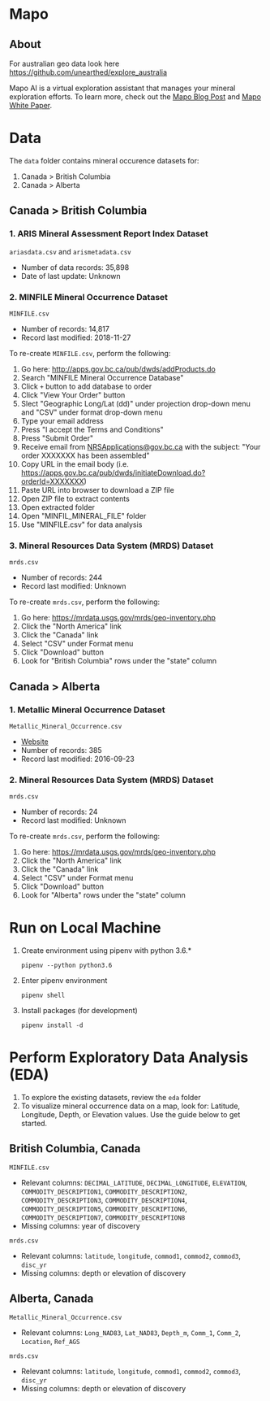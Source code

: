 # Mapo

## About

For australian geo data look here https://github.com/unearthed/explore_australia 

Mapo AI is a virtual exploration assistant that manages your mineral exploration efforts. To learn more, check out the [Mapo Blog Post](https://blog.produvia.com/letter-to-the-mining-industry-298cf0a0c6a8) and [Mapo White Paper](https://docs.google.com/document/d/1Y5WQ_IpmxeAowbNVMdT7lOzStZruOqBy1_rQ0PUWCEk/view).

# Data

The `data` folder contains mineral occurence datasets for:

1. Canada > British Columbia
2. Canada > Alberta

## Canada > British Columbia

### 1. ARIS Mineral Assessment Report Index Dataset

`ariasdata.csv` and `arismetadata.csv`

- Number of data records: 35,898
- Date of last update: Unknown

### 2. MINFILE Mineral Occurrence Dataset

`MINFILE.csv`

- Number of records: 14,817
- Record last modified: 2018-11-27

To re-create `MINFILE.csv`, perform the following:

1. Go here: <http://apps.gov.bc.ca/pub/dwds/addProducts.do>
2. Search "MINFILE Mineral Occurrence Database"
3. Click `+` button to add database to order
4. Click "View Your Order" button
5. Slect "Geographic Long/Lat (dd)" under projection drop-down menu and "CSV" under format drop-down menu
6. Type your email address
7. Press "I accept the Terms and Conditions"
8. Press "Submit Order"
9. Receive email from <NRSApplications@gov.bc.ca> with the subject: "Your order XXXXXXX has been assembled"
10. Copy URL in the email body (i.e. <https://apps.gov.bc.ca/pub/dwds/initiateDownload.do?orderId=XXXXXXX>)
11. Paste URL into browser to download a ZIP file
12. Open ZIP file to extract contents
13. Open extracted folder
14. Open "MINFIL_MINERAL_FILE" folder
15. Use "MINFILE.csv" for data analysis

### 3. Mineral Resources Data System (MRDS) Dataset

`mrds.csv`

- Number of records: 244
- Record last modified: Unknown

To re-create `mrds.csv`, perform the following:

1. Go here: <https://mrdata.usgs.gov/mrds/geo-inventory.php>
2. Click the "North America" link
3. Click the "Canada" link
4. Select "CSV" under Format menu
5. Click "Download" button
6. Look for "British Columbia" rows under the "state" column

## Canada > Alberta

### 1. Metallic Mineral Occurrence Dataset

`Metallic_Mineral_Occurrence.csv`

- [Website](https://geology-ags-aer.opendata.arcgis.com/datasets/metallic-mineral-occurrence)
- Number of records: 385
- Record last modified: 2016-09-23

### 2. Mineral Resources Data System (MRDS) Dataset

`mrds.csv`

- Number of records: 24
- Record last modified: Unknown

To re-create `mrds.csv`, perform the following:

1. Go here: <https://mrdata.usgs.gov/mrds/geo-inventory.php>
2. Click the "North America" link
3. Click the "Canada" link
4. Select "CSV" under Format menu
5. Click "Download" button
6. Look for "Alberta" rows under the "state" column

# Run on Local Machine

1. Create environment using pipenv with python 3.6.*

    ```
    pipenv --python python3.6
    ```
2. Enter pipenv environment

    ```
    pipenv shell
    ```
3. Install packages (for development)

    ```
    pipenv install -d
    ```

# Perform Exploratory Data Analysis (EDA)

1. To explore the existing datasets, review the `eda` folder
2. To visualize mineral occurrence data on a map, look for: Latitude, Longitude, Depth, or Elevation values. Use the guide below to get started.

## British Columbia, Canada

`MINFILE.csv`

- Relevant columns: `DECIMAL_LATITUDE`, `DECIMAL_LONGITUDE`, `ELEVATION`, `COMMODITY_DESCRIPTION1`, `COMMODITY_DESCRIPTION2`, `COMMODITY_DESCRIPTION3`, `COMMODITY_DESCRIPTION4`, `COMMODITY_DESCRIPTION5`, `COMMODITY_DESCRIPTION6`, `COMMODITY_DESCRIPTION7`, `COMMODITY_DESCRIPTION8`
- Missing columns: year of discovery

`mrds.csv`

- Relevant columns: `latitude`, `longitude`, `commod1`, `commod2`, `commod3`, `disc_yr`
- Missing columns: depth or elevation of discovery

## Alberta, Canada

`Metallic_Mineral_Occurrence.csv`

- Relevant columns: `Long_NAD83`, `Lat_NAD83`, `Depth_m`, `Comm_1`, `Comm_2`, `Location`, `Ref_AGS`

`mrds.csv`

- Relevant columns: `latitude`, `longitude`, `commod1`, `commod2`, `commod3`, `disc_yr`
- Missing columns: depth or elevation of discovery
